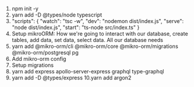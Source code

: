 1. npm init -y
2. yarn add -D @types/node typescript
3. "scripts": {
   "watch": "tsc -w",
   "dev": "nodemon dist/index.js",
   "serve": "node dist/index.js",
   "start": "ts-node src/index.ts"
   }
4. Setup mikroORM: How we're going to interact with our database, create tables, add data, set data, select data. All our database needs
5. yarn add @mikro-orm/cli @mikro-orm/core @mikro-orm/migrations @mikro-orm/postgresql pg
6. Add mikro-orm config
7. Setup migrations
8. yarn add express apollo-server-express graphql type-graphql
9. yarn add -D @types/express
   10.yarn add argon2

